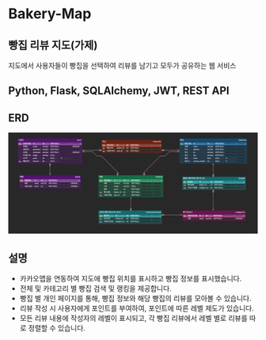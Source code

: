 # Bakery-Map
## 빵집 리뷰 지도(가제)
지도에서 사용자들이 빵집을 선택하여 리뷰를 남기고 모두가 공유하는 웹 서비스

## Python, Flask, SQLAlchemy, JWT, REST API

## ERD
![Bakery-Map](<Bakery-Map.png>)

## 설명
- 카카오맵을 연동하여 지도에 빵집 위치를 표시하고 빵집 정보를 표시했습니다.
- 전체 및 카테고리 별 빵집 검색 및 랭킹을 제공합니다.
- 빵집 별 개인 페이지를 통해, 빵집 정보와 해당 빵집의 리뷰를 모아볼 수 있습니다.
- 리뷰 작성 시 사용자에게 포인트를 부여하여, 포인트에 따른 레벨 제도가 있습니다.
- 모든 리뷰 내용에 작성자의 레벨이 표시되고, 각 빵집 리뷰에서 레벨 별로 리뷰를 따로 정렬할 수 있습니다.